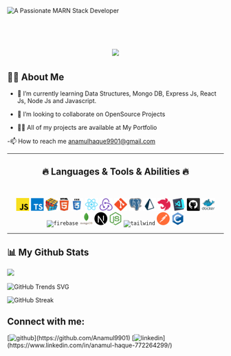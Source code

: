 ![A Passionate MARN Stack Developer](https://i.ibb.co/sg6mwtK/ru-IIXbo-Af-WYH.gif)

<br/>
<h1 align="center">
  <a href="https://git.io/typing-svg">
    <img src="https://readme-typing-svg.herokuapp.com/?lines=Hello,+There!+👋;This+is+Anamul+Haque+;Full-stack+developer&center=true&size=30">
  </a>
</h1>

<h2>🙋‍♂️ About Me</h2>

- 🌱 I’m currently learning Data Structures, Mongo DB, Express Js, React Js, Node Js and Javascript.

- 👯 I’m looking to collaborate on OpenSource Projects

- 👨‍💻 All of my projects are available at My Portfolio

-📫 How to reach me anamulhaque9901@gmail.com

<hr>
<h2 align="center">🔥 Languages & Tools & Abilities 🔥</h2>
<br>
<p align="center">
  <code><img title="Javascript" height="30" src="images/javascript.svg"></code>
  <code><img title="typescript" height="30" src="https://raw.githubusercontent.com/devicons/devicon/master/icons/typescript/typescript-original.svg"></code>
  <code><img title="Problem Solving" height="30" src="images/problemSolving.png"></code>
  <code><img title="HTML5" height="30" src="images/html5.svg"></code>
  <code><img title="CSS" height="30" src="images/css.svg"></code>
  <code><img title="React" height="30" src="images/react-original.svg"></code>
  <code><img title="Redux" height="30" src="images/redux.svg"></code>
  <code><img title="Git" height="30" src="images/git-original.svg"></code>
  <code><img title="PostgreSQL" height="30" src="images/postgresql.svg"></code>
  <code><img title="prisma" height="30" src="images/prisma.svg"></code>
  <code><img title="nestjs" height="30" src="images/nestjs.svg"></code>
  <code><img title="Visual Studio Code" height="30" src="images/vscode.png"></code>
  <code><img title="GitHub" height="30" src="images/github.svg"></code>
  <code><img title="docker" height="30" src="https://raw.githubusercontent.com/devicons/devicon/master/icons/docker/docker-original-wordmark.svg"></code>
  <code><img title="firebase" height="30" src="https://www.vectorlogo.zone/logos/firebase/firebase-icon.svg"></code>
  <code><img title="mongodb" height="30" src="https://raw.githubusercontent.com/devicons/devicon/master/icons/mongodb/mongodb-original-wordmark.svg"></code>
  <code><img title="nextjs" height="30" src="images/nextjs.svg"></code>
  <code><img title="nodejs" height="30" src="images/nodejs.svg"></code>
  <code><img title="tailwind" height="30" src="https://www.vectorlogo.zone/logos/tailwindcss/tailwindcss-icon.svg"></code>
  <code><img title="postman" height="30" src="images/postman.svg"></code>
  <code><img title="C" height="30" src="https://raw.githubusercontent.com/devicons/devicon/master/icons/c/c-original.svg"></code>

</p>
<hr>

<h2>📊 My Github Stats</h2>

![](http://github-profile-summary-cards.vercel.app/api/cards/profile-details?username=Anamul9901&theme=dark)

![GitHub Trends SVG](https://api.githubtrends.io/user/svg/avgupta456/langs)

![GitHub Streak](https://github-readme-streak-stats.herokuapp.com/?user=Anamul9901&theme=dark&border_radius=4.7)

<h2>Connect with me:</h2>
[<img src='https://cdn.jsdelivr.net/npm/simple-icons@3.0.1/icons/github.svg' alt='github' height='40'>](https://github.com/Anamul9901)  [<img src='https://cdn.jsdelivr.net/npm/simple-icons@3.0.1/icons/linkedin.svg' alt='linkedin' height='40'>](https://www.linkedin.com/in/anamul-haque-772264299/)
